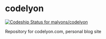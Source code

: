 # codelyon

[![Codeship Status for malyons/codelyon](https://app.codeship.com/projects/f5fe8560-91b0-0135-0e35-7e95ae62790a/status?branch=master)](https://app.codeship.com/projects/250534)

Repository for codelyon.com, personal blog site